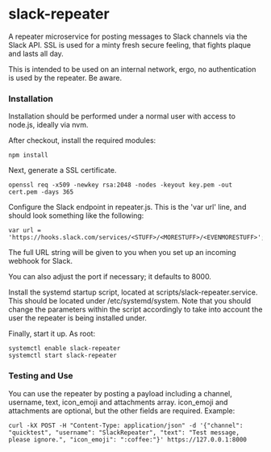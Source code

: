 slack-repeater
==============

A repeater microservice for posting messages to Slack channels via the Slack 
API.  SSL is used for a minty fresh secure feeling, that fights plaque and lasts all day.

This is intended to be used on an internal network, ergo, no authentication is used by the repeater.  Be aware.

### Installation

Installation should be performed under a normal user with access to node.js, ideally via nvm.

After checkout, install the required modules:

```
npm install
```

Next, generate a SSL certificate.

```
openssl req -x509 -newkey rsa:2048 -nodes -keyout key.pem -out cert.pem -days 365
```

Configure the Slack endpoint in repeater.js.  This is the 'var url' line, and should look something like the following:

```
var url = 'https://hooks.slack.com/services/<STUFF>/<MORESTUFF>/<EVENMORESTUFF>';
```

The full URL string will be given to you when you set up an incoming webhook for Slack.

You can also adjust the port if necessary; it defaults to 8000.

Install the systemd startup script, located at scripts/slack-repeater.service.  This should be located under /etc/systemd/system.  Note that you should change the parameters within the script accordingly to take into account the user the repeater is being installed under.

Finally, start it up.  As root:

```
systemctl enable slack-repeater
systemctl start slack-repeater
```

### Testing and Use

You can use the repeater by posting a payload including a channel, username, text, icon_emoji and attachments array.  icon_emoji and attachments are optional, but the other fields are required.  Example:

```
curl -kX POST -H "Content-Type: application/json" -d '{"channel": "quicktest", "username": "SlackRepeater", "text": "Test message, please ignore.", "icon_emoji": ":coffee:"}' https://127.0.0.1:8000
```
